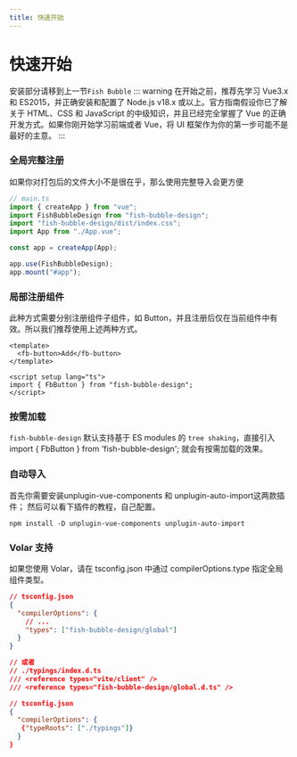 ```yaml
---
title: 快速开始
---
```


# 快速开始

安装部分请移到上一节`Fish Bubble`
::: warning
在开始之前，推荐先学习 Vue3.x 和 ES2015，并正确安装和配置了 Node.js v18.x 或以上。官方指南假设你已了解关于 HTML、CSS 和 JavaScript 的中级知识，并且已经完全掌握了 Vue 的正确开发方式。如果你刚开始学习前端或者 Vue，将 UI 框架作为你的第一步可能不是最好的主意。
:::

### 全局完整注册

如果你对打包后的文件大小不是很在乎，那么使用完整导入会更方便

```typescript
// main.ts
import { createApp } from "vue";
import FishBubbleDesign from "fish-bubble-design";
import "fish-bubble-design/dist/index.css";
import App from "./App.vue";

const app = createApp(App);

app.use(FishBubbleDesign);
app.mount("#app");
```

### 局部注册组件

此种方式需要分别注册组件子组件，如 Button，并且注册后仅在当前组件中有效。所以我们推荐使用上述两种方式。

```vue
<template>
  <fb-button>Add</fb-button>
</template>

<script setup lang="ts">
import { FbButton } from "fish-bubble-design";
</script>
```

### 按需加载

`fish-bubble-design` 默认支持基于 ES modules 的 `tree shaking`，直接引入 import { FbButton } from 'fish-bubble-design'; 就会有按需加载的效果。

### 自动导入

首先你需要安装unplugin-vue-components 和 unplugin-auto-import这两款插件； 然后可以看下插件的教程，自己配置。

```shell
npm install -D unplugin-vue-components unplugin-auto-import
```

### Volar 支持

如果您使用 Volar，请在 tsconfig.json 中通过 compilerOptions.type 指定全局组件类型。

```json
// tsconfig.json
{
  "compilerOptions": {
    // ...
    "types": ["fish-bubble-design/global"]
  }
}

// 或者
// ./typings/index.d.ts
/// <reference types="vite/client" />
/// <reference types="fish-bubble-design/global.d.ts" />

// tsconfig.json
{
  "compilerOptions": {
   {"typeRoots": ["./typings"]}
  }
}
```
